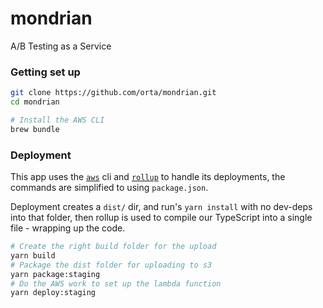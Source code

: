# mondrian

A/B Testing as a Service

### Getting set up

```sh
git clone https://github.com/orta/mondrian.git
cd mondrian

# Install the AWS CLI
brew bundle
```

### Deployment

This app uses the [`aws`][aws] cli and [`rollup`][rollup] to handle its deployments, the commands are simplified to
using `package.json`. 

Deployment creates a `dist/` dir, and run's `yarn install` with no dev-deps into that folder, then rollup is used
 to compile our TypeScript into a single file - wrapping up the code.

```sh
# Create the right build folder for the upload
yarn build
# Package the dist folder for uploading to s3
yarn package:staging
# Do the AWS work to set up the lambda function
yarn deploy:staging
```

[rollup]: https://rollupjs.org/guide/en
[aws]: https://aws.amazon.com/cli/
